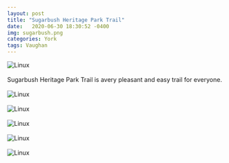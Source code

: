 ```yaml
---
layout: post
title: "Sugarbush Heritage Park Trail"
date:   2020-06-30 18:30:52 -0400
img: sugarbush.png
categories: York
tags: Vaughan
---
```


![Linux]({{site.baseurl}}/images/sugarbush.png)
<br>
<br>
Sugarbush Heritage Park Trail is avery pleasant and easy trail for everyone.
<br>
<br>
![Linux]({{site.baseurl}}/images/sugarbush1.jpg)
<br>
<br>
![Linux]({{site.baseurl}}/images/sugarbush2.jpg)
<br>
<br>
![Linux]({{site.baseurl}}/images/sugarbush3.jpg)
<br>
<br>
![Linux]({{site.baseurl}}/images/sugarbush4.jpg)
<br>
<br>
![Linux]({{site.baseurl}}/images/sugarbush5.jpg)

